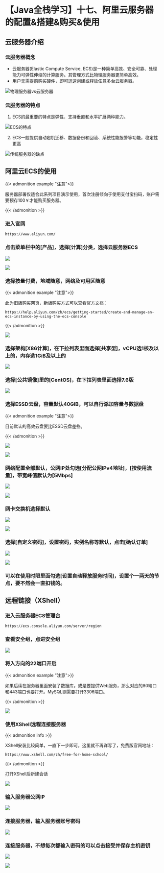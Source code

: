# 【Java全栈学习】十七、阿里云服务器的配置&搭建&购买&使用


## 云服务器介绍

### 云服务器概念

- 云服务器(Elastic Compute Service, ECS)是一种简单高效、安全可靠、处理能力可弹性伸缩的计算服务。其管理方式比物理服务器更简单高效。
- 用户无需提前购买硬件，即可迅速创建或释放任意多台云服务器。

<!--more-->

![物理服务器vs云服务器](https://cdn.jsdelivr.net/gh/B1ANKC-MOV/HttpImg@master/20240112/cloud.54ennbdcvg00.webp)

### 云服务器的特点

1. ECS的最重要的特点是弹性，支持垂直和水平扩展两种能力。

![ECS的特点](https://cdn.jsdelivr.net/gh/B1ANKC-MOV/HttpImg@master/20240112/cloudECS.4xfvaawgsa80.webp)

2. ECS一般提供自动宕机迁移、数据备份和回滚、系统性能报警等功能，稳定性更高

![传统服务器的缺点](https://cdn.jsdelivr.net/gh/B1ANKC-MOV/HttpImg@master/20240112/ECS.51qy710ju400.webp)

## 阿里云ECS的使用

{{< admonition example "注意">}}

服务器部署仅适合此系列项目演示使用，首次注册倾向于使用支付宝扫码，账户需要预存100￥才能购买服务器。

{{< /admonition >}}

### 进入官网

```
https://www.aliyun.com/
```

### 点击菜单栏中的[产品]，选择[计算]分类，选择云服务器ECS

![ ](https://cdn.jsdelivr.net/gh/B1ANKC-MOV/HttpImg@master/20240112/ECS1.2eqzzhs7hou8.webp)

![ ](https://cdn.jsdelivr.net/gh/B1ANKC-MOV/HttpImg@master/20240112/ECS2.55ys4n801hk0.webp)

### 选择按量付费，地域随意，网络及可用区随意

{{< admonition example "注意">}}

此为旧版购买网页，新版购买方式可以查看官方文档：

```http
https://help.aliyun.com/zh/ecs/getting-started/create-and-manage-an-ecs-instance-by-using-the-ecs-console
```

{{< /admonition >}}

![ ](https://cdn.jsdelivr.net/gh/B1ANKC-MOV/HttpImg@master/20240112/ECS5.42y6x9wtkm40.webp)

### 选择架构[X86计算]，在下拉列表里面选择[共享型]，vCPU选1核及以上的，内存选1GiB及以上的

![ ](https://cdn.jsdelivr.net/gh/B1ANKC-MOV/HttpImg@master/20240112/ECS6.6f7rpq05i0w0.webp)

### 选择[公共镜像]里的[CentOS]，在下拉列表里面选择7.6版

![ ](https://cdn.jsdelivr.net/gh/B1ANKC-MOV/HttpImg@master/20240112/ECS7.3hlkyoyv1oo0.webp)

### 选择ESSD云盘，容量默认40GiB，可以自行添加容量与数据盘

{{< admonition example "注意">}}

目前默认的高效云盘要比ESSD云盘差些。

{{< /admonition >}}

![ ](https://cdn.jsdelivr.net/gh/B1ANKC-MOV/HttpImg@master/20240112/ECS8.569ii2b8r2o0.webp)

![ ](https://cdn.jsdelivr.net/gh/B1ANKC-MOV/HttpImg@master/20240112/ECS9.77xu73ytgcw0.webp)

### 网络配置全部默认，公网IP处勾选[分配公网IPv4地址]，[按使用流量]，带宽峰值默认为[5Mbps]

![ ](https://cdn.jsdelivr.net/gh/B1ANKC-MOV/HttpImg@master/20240112/ECS10.14lm6xveo200.webp)

![ ](https://cdn.jsdelivr.net/gh/B1ANKC-MOV/HttpImg@master/20240112/ECS11.63qm4w44lgc0.webp)

### 网卡交换机选择默认

![ ](https://cdn.jsdelivr.net/gh/B1ANKC-MOV/HttpImg@master/20240112/ECS13.39s67680s280.webp)

![ ](https://cdn.jsdelivr.net/gh/B1ANKC-MOV/HttpImg@master/20240112/ECS14.2zh27j93qpg0.webp)

### 选择[自定义密码]，设置密码，实例名称等默认，点击[确认订单]

![ ](https://cdn.jsdelivr.net/gh/B1ANKC-MOV/HttpImg@master/20240112/ECS15.5gi5vgv8ljk0.webp)

![ ](https://cdn.jsdelivr.net/gh/B1ANKC-MOV/HttpImg@master/20240112/ECS12.4cc0sybg1k00.webp)

### 可以在使用时限里面勾选[设置自动释放服务时间]，设置个一两天的节点，要不然会一直扣钱的。

## 远程链接（XShell）

### 进入云服务器ECS管理台

```
https://ecs.console.aliyun.com/server/region
```

### 查看安全组，点进安全组

![ ](https://cdn.jsdelivr.net/gh/B1ANKC-MOV/HttpImg@master/20240112/Link1.3t2u34snjyc0.webp)

### 将入方向的22端口开启

{{< admonition example "注意">}}

如果后续在服务器里面安装了数据库，或是要提供Web服务，那么对应的80端口和443端口也要打开。MySQL则需要打开3306端口。

{{< /admonition >}}

![ ](https://cdn.jsdelivr.net/gh/B1ANKC-MOV/HttpImg@master/20240112/Link2.748pr9pnaz40.webp)

### 使用XShell远程连接服务器

{{< admonition info >}}

XShell安装比较简单，一直下一步即可，这里就不再详写了，免费版官网地址：

```
https://www.xshell.com/zh/free-for-home-school/
```

{{< /admonition >}}

打开XShell后新建会话

![ ](https://cdn.jsdelivr.net/gh/B1ANKC-MOV/HttpImg@master/20240112/Link3.1mnks98krp28.webp)

### 输入服务器公网IP

![ ](https://cdn.jsdelivr.net/gh/B1ANKC-MOV/HttpImg@master/20240112/Link4.7abb00x4ags0.webp)

### 连接服务器，输入服务器账号密码

![ ](https://cdn.jsdelivr.net/gh/B1ANKC-MOV/HttpImg@master/20240112/Link5.5hg8caxbwnw0.webp)

### 连接服务器，不想每次都输入密码的可以点击接受并保存主机密钥

![ ](https://cdn.jsdelivr.net/gh/B1ANKC-MOV/HttpImg@master/20240112/Link6.2iwke3gaxx80.webp)

![ ](https://cdn.jsdelivr.net/gh/B1ANKC-MOV/HttpImg@master/20240112/Link7.dya51rwpc00.webp)
